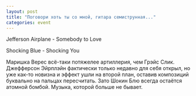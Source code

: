 ```yaml
---
layout: post
title: "Поговори хоть ты со мной, гитара семиструнная..."
categories: event
---
```

Jefferson Airplane - Somebody to Love

Shocking Blue - Shocking You

Маришка Верес всё-таки потяжелее артиллерия, чем Грэйс Слик. Джефферсон Эйрплэйн фактически только недавно для себя открыл, но уже как-то новизна и эффект ушли на второй план, оставив композиций буквально на пальцах пересчитать. Зато Шокин Блю всегда остаётся атомной бомбой. Музыка, которой больше не бывает.
